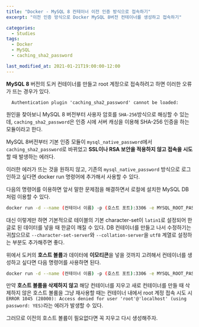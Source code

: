 ```yaml
---
title: "Docker - MySQL 8 컨테이너 이전 인증 방식으로 접속하기"
excerpt: "이전 인증 방식으로 Docker MySQL 8버전 컨테이너를 생성하고 접속하기"

categories:
  - Studies
tags:
  - Docker
  - MySQL
  - caching_sha2_password

last_modified_at: 2021-01-21T19:00:00-12:00
---
```


**MySQL 8** 버전의 도커 컨테이너를 만들고 root 계정으로 접속하려고 하면 이러한 오류가 뜨는 경우가 있다. 

```
  Authentication plugin 'caching_sha2_password' cannot be loaded:
```

원인을 찾아보니 MySQL 8 버전부터 사용자 암호를 `SHA-256`방식으로 해싱할 수 있는데, `caching_sha2_password`은 인증 시에 서버 캐싱을 이용해 SHA-256 인증을 하는 모듈이라고 한다. 

MySQL 8버전부터 기본 인증 모듈이 `mysql_native_password`에서 `caching_sha2_password`로 바뀌었고  **SSL이나 RSA 보안을 적용하지 않고 접속을 시도**할 때 발생하는 에러다.

이러한 에러가 뜨는 것을 원하지 않고, 기존의 `mysql_native_password` 방식으로 로그인하고 싶다면 docker run 명령어에 추가해서 사용할 수 있다.

다음의 명령어를 이용하면 앞서 말한 문제점을 해결하면서 로컬에 설치한 MySQL DB처럼 이용할 수 있다. 

```bash
docker run -d --name (컨테이너 이름) -p (호스트 포트):3306 -e MYSQL_ROOT_PASSWORD=(root 암호) -v /(호스트 볼륨 경로):/var/lib/mysql mysql:8 --default-authentication-plugin=mysql_native_password 
```

대신 이렇게만 하면 기본적으로 테이블의 기본 character-set이 `latin1`로 설정되어 한글로 된 데이터를 넣을 때 한글이 깨질 수 있다. DB 컨테이너를 만들고 나서 수정하기는 귀찮으므로 `--character-set-server`와 `--collation-server`을 `utf8` 계열로 설정하는 부분도 추가해주면 좋다. 

위에서 도커의 **호스트 볼륨**과 데이터에 **이모티콘**을 넣을 것까지 고려해서 컨테이너를 생성하고 싶다면 다음 명령어를 사용하면 된다. 

```bash
docker run -d --name (컨테이너 이름) -p (호스트 포트):3306 -e MYSQL_ROOT_PASSWORD=(root 암호) -v /(호스트 볼륨 경로):/var/lib/mysql mysql:8 --character-set-server=utf8mb4 --collation-server=utf8mb4_unicode_ci --default-authentication-plugin=mysql_native_password 
```

만약 **호스트 볼륨을 삭제하지 않고** 해당 컨테이너를 지우고 새로 컨테이너를 만들 때 삭제하지 않은 호스트 볼륨을 그냥 재사용할 때는 컨테이너 내에서 root 계정 접속 시도 시 `ERROR 1045 (28000): Access denied for user 'root'@'localhost' (using password: YES)`라는 에러가 발생할 수 있다. 

그러므로 이전의 호스트 볼륨이 필요없다면 꼭 지우고 다시 생성해주자.